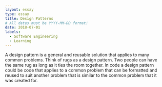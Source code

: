 ```yaml
---
layout: essay
type: essay
title: Design Patterns
# All dates must be YYYY-MM-DD format!
date: 2018-07-01
labels:
  - Software Engineering
  - Learning
---
```


 <div> A design pattern is a general and reusable solution that applies to many common problems. Think of rugs as a design pattern. Two people can have the same rug as long as it ties the room together. In code a design pattern could be code that applies to a common problem that can be formatted and reused to suit another problem that is similar to the common problem that it was created for.
 </div>
